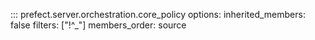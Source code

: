 ::: prefect.server.orchestration.core_policy
    options:
      inherited_members: false
      filters: ["!^_"]
      members_order: source
